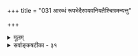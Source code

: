 +++
title = "031 आरब्धं रूपभेदैरवयवनियतैश्चित्रमन्यत्तु"

+++
<details><summary>मूलम्</summary>

आरब्धं रूपभेदैरवयवनियतैश्चित्रमन्यत्तु रूपं काणादाः कल्पयन्तः क्व तदिति कथयन्त्वंशतस्तद्विकल्पे ।  
नांशेष्वेतत्तदिष्टं न च तदभिहितः कश्चिदंशीति तूक्तं स्वाधारव्यापकत्वं सुगममिह तथा स्पर्शगन्धादिचैत्र्यम् ॥ ३१ ॥
</details>

<details><summary>सर्वाङ्कषटीका - ३१</summary>

721 

[चित्ररूपपरीक्षा] 



391. 

आरब्धं रूपभेदैरवयवनियतैश्चित्रमन्यत्तु रूपं 

काणादाः कल्पयन्तः क्व तदिति कथयन्त्वंशतस्तद्विकल्पे । नांशेष्वेतत् तदिष्टं; न च तदभिहितः कश्चिदंशीति तूक्तं 

स्वाधारव्यापकत्वं सुगममिह; तथा स्पर्शगन्धादिचैत्र्यम् ॥31॥ 



चित्ररूपमतिरिक्तं वदन्ति वैशेषिकाः । तन्निराकरोति - आरब्धमित्यादि । अवयवनियतैःः **पटादेरवयवेषु** = तन्तुषु तत्र तत्र व्यवस्थितैः **रूपभेदैः** = नानारूपैः **आरब्धम्** = नूतनतया अवयविनि उत्पन्नम् अन्यत् **तु** = अतिरिक्तं तु चित्ररूपम् **कल्पयन्तः** = युक्त्या कल्पयन्तः **काणादाः** = वैशेषिका : अंशतः **तद्विकल्पे** = चित्रं रूपं किम् अवयवांशे, उतावयव्यंशे इति विकल्पे कृते, **तत्** = चित्ररूपम् **क्व** = कुत्रेति कथयन्तु । **एतत्** = चित्ररूपम् **अंशेषु** = प्रत्येकतन्तुषु न **तदिष्टम्** = तत्संमतम् । अवयविन्येव तदिष्टम् । **तदभिहितः** = तदुक्तः **कश्चित्** = अतिरिक्तः अंशी न **च** = अवयवी नैवास्ति इति तु **उक्तम्** = पूर्वमेव (जड.18-22)। ननु तर्हि पटे किंरूपं वर्तते ? इति प्रश्ने किमुत्तरं वक्तव्यम् । नीलपीतादिकं तु एकदेशेषु तन्तुषु । रूपं तु व्याप्यवृत्ति । अतः कथं पटप्रत्यक्षनिर्वाह इत्यत्र – स्वेत्यादि । **इह** = रूपे स्वाधार व्याप- **कत्वम्** = यत्र यत् रूपं दृश्यते, तत्र तत् व्याप्यैव वर्तते । अतो रूपस्य व्याप्यवृत्तित्वे न विरोध इति सुगमम् । तर्हि पटप्रत्यक्षं कथमिति चेत्, अतिरिक्तावयव्यनङ्गीकारमते, अतिरिक्तः पटो नास्त्येवेति न कश्चित् क्लेशः । ननु 'चित्रमिदं रूपम् ' 'चित्रोऽयं रसः' इत्यादिव्यवहारः कथमिति चेत्, तत्राह - स्पर्शगन्धादि- चैत्र्यम् **तथा** =चित्रस्पर्शः, चित्रो रसः, चित्रगन्धः इत्यादिकमपि सुगमम् । एवञ्च चित्ररूपवदेवावयवगत- गन्धादिविवक्षयोच्यते । तर्ह्यवयवी नीरूपः स्यादिति चेत्, उक्तं नास्त्यतिरिक्तः कश्चिदवयवीति ॥ 

1 

ननु तर्हि अनुष्णाशीतः स्पर्शः कथं पूर्व ( 27 )मुक्त इति चेत्, किं कुर्मः? अवयवेष्वेव कश्चन स्पर्शो दृश्यते, तस्य कथं निर्वाहः ? तदर्थं शीतोष्णविलक्षणः कश्चित् स्पर्श आवश्यकः । अतः स्पर्शस्तु त्रिविधः, रूपं तु षड्विधमेव ॥ 

व्यवहारेऽन्ततस्स्याद्धि वैशेषिकपरिग्रहः । यतो लोकायतास्ते स्युः न भाट्टाः, नात्र संशयः ॥ 

ननु नीलरक्तानां मिश्रणे किञ्चिद्विलक्षणं रूपं दृश्यते चक्षुषा । तस्य किं नाम ? कपिशपदं तु गर्दभादिगतविचित्रवर्णस्यैवेति चेत्, इदमपि तथैव कपिशविशेषरूपमिति गृह्यताम् । तर्हि कपिशस्पर्शरसगन्धा अपि भवेयुरिति चेत्, भवन्तु, नास्माकं हानिः । तथा न व्यवहरन्ति किलेति चेत्, वयं किं कुर्मः ? लोकं पृच्छ । सिद्धान्ते अवयवातिरिक्तस्यावयविनः अनङ्गीकारात् अवयवगतरूपादिभिरेव अवयविनः प्रत्यक्ष- त्वस्य समर्थनीयत्वेन चित्ररसादीनामप्यङ्गीकारे न कापि हानिः ॥ 

लोकायतं तु शास्त्रं स्यात्तर्हि मानं भवेत् किमु ? उच्यतां स्वेच्छया किञ्चित् यावद्वाधं खलूच्यते ॥ भट्टाश्रयापेक्षया हि वरं वैशेषिकाश्रयः । न शुद्धवैदिको भट्टः, किन्तु तार्किकवैदिकः ॥ ३१ ॥
</details>
